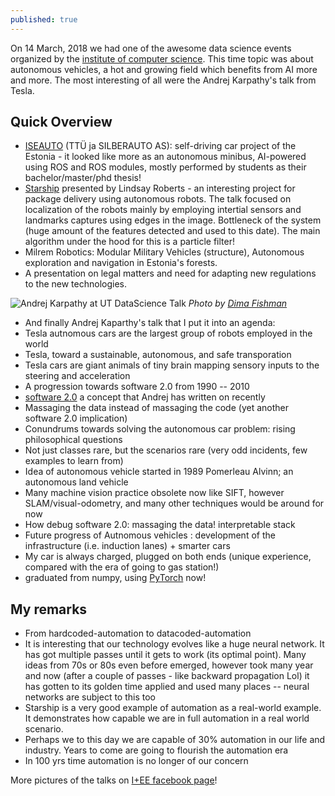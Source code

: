 ```yaml
---
published: true
---
```

On 14 March, 2018 we had one of the awesome data science events organized by the [institute of computer science](https://www.ut.ee/en/events/data-science-seminar-autonomous-vehicles). This time topic was about autonomous vehicles, a hot and growing field which benefits from AI  more and more. The most interesting of all were the Andrej Karpathy's talk from Tesla.

## Quick Overview
- [ISEAUTO](http://iseauto.ttu.ee/en/mainpage/) (TTÜ ja SILBERAUTO AS): self-driving car project of the Estonia - it looked like more as an autonomous minibus, AI-powered using ROS and ROS modules, mostly performed by students as their bachelor/master/phd thesis! 
- [Starship](http://tarship.xyz) presented by Lindsay Roberts - an interesting project for package delivery using autonomous robots. The talk focused on localization of the robots mainly by employing intertial sensors and landmarks captures using edges in the image. Bottleneck of the system (huge amount of the features detected and used to this date). The main algorithm under the hood for this is a particle filter!
- Milrem Robotics: Modular Military Vehicles (structure), Autonomous exploration and navigation in Estonia's forests.
- A presentation on legal matters and need for adapting new regulations to the new technologies.


![Andrej Karpathy at UT DataScience Talk](https://scontent-arn2-1.xx.fbcdn.net/v/t1.0-9/29216989_1690237631037151_5757942538696159897_n.jpg?oh=56fc53709cf544f208628ba3faf186c0&oe=5B3B0D9F)
_Photo by [Dima Fishman](https://www.facebook.com/dima.fishman.3)_

- And finally Andrej Kaparthy's talk that I put it into an agenda:
 - Tesla autnomous cars are the largest group of robots employed in the world
 - Tesla, toward a sustainable, autonomous, and safe transporation
 - Tesla cars are giant animals of tiny brain mapping sensory inputs to the steering and acceleration
 - A progression towards software 2.0 from 1990 -- 2010
 - [software 2.0](https://medium.com/@karpathy/software-2-0-a64152b37c35) a concept that Andrej has  written on recently
 - Massaging the data instead of massaging the code (yet another software 2.0 implication)
 - Conundrums towards solving the autonomous car problem: rising philosophical questions 
 - Not just classes rare, but the scenarios rare (very odd incidents, few examples to learn from)
 - Idea of autonomous vehicle started in 1989 Pomerleau Alvinn; an autonomous land vehicle
 - Many machine vision practice obsolete now like SIFT, however SLAM/visual-odometry, and many other techniques would be around for now
 - How debug software 2.0: massaging the data! interpretable stack
 - Future progress of Autnomous vehicles : development of the infrastructure (i.e. induction lanes) + smarter cars
 - My car is always charged, plugged on both ends (unique experience, compared with the era of going to gas station!)
 - graduated from numpy, using [PyTorch](http://pytorch.org) now!


## My remarks
- From hardcoded-automation to datacoded-automation
- It is interesting that our technology evolves like a huge neural network. It has got multiple passes until it gets to work (its optimal point). Many ideas from 70s or 80s even before emerged, however took many year and now (after a couple of passes - like backward propagation Lol) it has gotten to its golden time applied and used many places -- neural networks are subject to this too
- Starship is a very good example of automation as a real-world example. It demonstrates how capable we are in full automation in a real world scenario. 
- Perhaps we to this day we are capable of 30% automation in our life and industry. Years to come are going to flourish the automation era
- In 100 yrs time automation is no longer of our concern

More pictures of the talks on [I+EE facebook page](https://www.facebook.com/pg/ITEE.CoE/photos/?tab=album&album_id=1744784275560578)!
